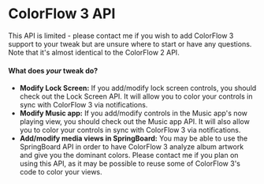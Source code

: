 ColorFlow 3 API
======

This API is limited - please contact me if you wish to add ColorFlow 3 support to your tweak but are unsure where to start or have any questions. Note that it's almost identical to the ColorFlow 2 API.

#### What does _your_ tweak do?
* **Modify Lock Screen:** If you add/modify lock screen controls, you should check out the Lock Screen API. It will allow you to color your controls in sync with ColorFlow 3 via notifications.
* **Modify Music app:** If you add/modify controls in the Music app's now playing view, you should check out the Music app API. It will also allow you to color your controls in sync with ColorFlow 3 via notifications.
* **Add/modify media views in SpringBoard:** You may be able to use the SpringBoard API in order to have ColorFlow 3 analyze album artwork and give you the dominant colors. Please contact me if you plan on using this API, as it may be possible to reuse some of ColorFlow 3's code to color your views.

